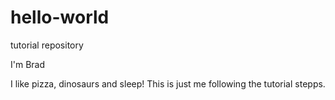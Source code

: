 # hello-world
tutorial repository

I'm Brad

I like pizza, dinosaurs and sleep!
This is just me following the tutorial stepps.
